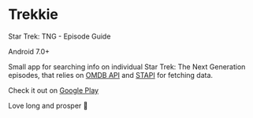 # Trekkie
Star Trek: TNG - Episode Guide

Android 7.0+

Small app for searching info on individual Star Trek: The Next Generation episodes, 
that relies on [OMDB API](http://www.omdbapi.com/) and [STAPI](http://stapi.co/) for fetching data.

Check it out on [Google Play](https://play.google.com/store/apps/details?id=com.sevenzeroes.trekieapp)

Love long and prosper 🖖
